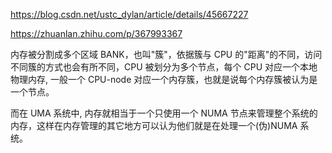 
https://blog.csdn.net/ustc_dylan/article/details/45667227

https://zhuanlan.zhihu.com/p/367993367  

内存被分割成多个区域 BANK，也叫"簇"，依据簇与 CPU 的"距离"的不同，访问不同簇的方式也会有所不同，CPU 被划分为多个节点，每个 CPU 对应一个本地物理内存, 一般一个 CPU-node 对应一个内存簇，也就是说每个内存簇被认为是一个节点。  

而在 UMA 系统中, 内存就相当于一个只使用一个 NUMA 节点来管理整个系统的内存，这样在内存管理的其它地方可以认为他们就是在处理一个(伪)NUMA 系统。  


